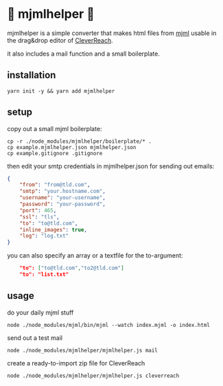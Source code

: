 # 🌈 mjmlhelper 🌈

mjmlhelper is a simple converter that makes html files from [mjml](https://mjml.io) usable in the drag&drop editor of [CleverReach](https://www.cleverreach.com/en/).

it also includes a mail function and a small boilerplate.

## installation

```
yarn init -y && yarn add mjmlhelper
```

## setup

copy out a small mjml boilerplate:
```
cp -r ./node_modules/mjmlhelper/boilerplate/* .
cp example.mjmlhelper.json mjmlhelper.json
cp example.gitignore .gitignore
```

then edit your smtp credentials in mjmlhelper.json for sending out emails:
```json
{
    "from": "from@tld.com",
    "smtp": "your.hostname.com",
    "username": "your-username",
    "password": "your-password",
    "port": 465,
    "ssl": "tls",
    "to": "to@tld.com",
    "inline_images": true,
    "log": "log.txt"
}
```

you can also specify an array or a textfile for the to-argument:
```json
    "to": ["to@tld.com","to2@tld.com"]
    "to": "list.txt"
```

## usage

do your daily mjml stuff
```
node ./node_modules/mjml/bin/mjml --watch index.mjml -o index.html
```

send out a test mail
```
node ./node_modules/mjmlhelper/mjmlhelper.js mail
```

create a ready-to-import zip file for CleverReach
```
node ./node_modules/mjmlhelper/mjmlhelper.js cleverreach
```